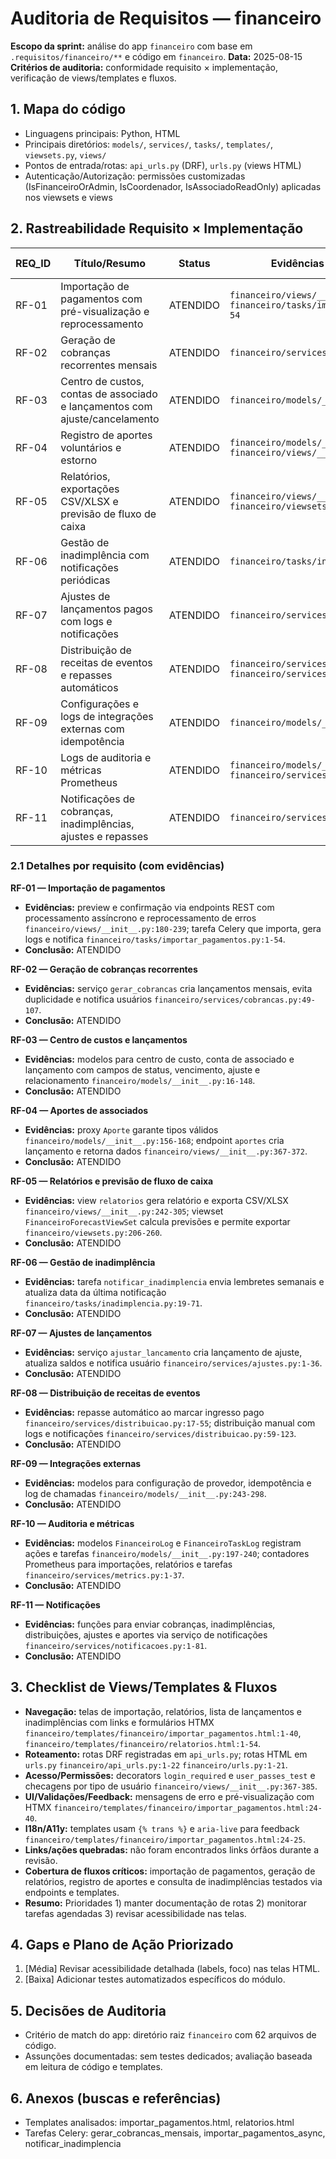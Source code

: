# Auditoria de Requisitos — financeiro

**Escopo da sprint:** análise do app `financeiro` com base em `.requisitos/financeiro/**` e código em `financeiro`.
**Data:** 2025-08-15  
**Critérios de auditoria:** conformidade requisito × implementação, verificação de views/templates e fluxos.

## 1. Mapa do código
- Linguagens principais: Python, HTML
- Principais diretórios: `models/`, `services/`, `tasks/`, `templates/`, `viewsets.py`, `views/`
- Pontos de entrada/rotas: `api_urls.py` (DRF), `urls.py` (views HTML)
- Autenticação/Autorização: permissões customizadas (IsFinanceiroOrAdmin, IsCoordenador, IsAssociadoReadOnly) aplicadas nos viewsets e views

## 2. Rastreabilidade Requisito × Implementação
| REQ_ID | Título/Resumo | Status | Evidências (arquivo:linhas) | Risco/Impacto | Ações Recomendadas |
|-------|----------------|--------|-----------------------------|----------------|--------------------|
| RF-01 | Importação de pagamentos com pré-visualização e reprocessamento | ATENDIDO | `financeiro/views/__init__.py:180-239` `financeiro/tasks/importar_pagamentos.py:1-54` | Baixo | — |
| RF-02 | Geração de cobranças recorrentes mensais | ATENDIDO | `financeiro/services/cobrancas.py:49-107` | Baixo | — |
| RF-03 | Centro de custos, contas de associado e lançamentos com ajuste/cancelamento | ATENDIDO | `financeiro/models/__init__.py:16-148` | Médio | — |
| RF-04 | Registro de aportes voluntários e estorno | ATENDIDO | `financeiro/models/__init__.py:156-168` `financeiro/views/__init__.py:367-372` | Baixo | — |
| RF-05 | Relatórios, exportações CSV/XLSX e previsão de fluxo de caixa | ATENDIDO | `financeiro/views/__init__.py:242-365` `financeiro/viewsets.py:206-260` | Médio | — |
| RF-06 | Gestão de inadimplência com notificações periódicas | ATENDIDO | `financeiro/tasks/inadimplencia.py:19-71` | Médio | — |
| RF-07 | Ajustes de lançamentos pagos com logs e notificações | ATENDIDO | `financeiro/services/ajustes.py:1-36` | Médio | — |
| RF-08 | Distribuição de receitas de eventos e repasses automáticos | ATENDIDO | `financeiro/services/distribuicao.py:17-55` `financeiro/services/distribuicao.py:59-123` | Médio | — |
| RF-09 | Configurações e logs de integrações externas com idempotência | ATENDIDO | `financeiro/models/__init__.py:243-298` | Médio | — |
| RF-10 | Logs de auditoria e métricas Prometheus | ATENDIDO | `financeiro/models/__init__.py:197-240` `financeiro/services/metrics.py:1-37` | Baixo | — |
| RF-11 | Notificações de cobranças, inadimplências, ajustes e repasses | ATENDIDO | `financeiro/services/notificacoes.py:1-81` | Médio | — |

### 2.1 Detalhes por requisito (com evidências)
**RF-01 — Importação de pagamentos**  
- **Evidências:** preview e confirmação via endpoints REST com processamento assíncrono e reprocessamento de erros `financeiro/views/__init__.py:180-239`; tarefa Celery que importa, gera logs e notifica `financeiro/tasks/importar_pagamentos.py:1-54`.  
- **Conclusão:** ATENDIDO

**RF-02 — Geração de cobranças recorrentes**  
- **Evidências:** serviço `gerar_cobrancas` cria lançamentos mensais, evita duplicidade e notifica usuários `financeiro/services/cobrancas.py:49-107`.  
- **Conclusão:** ATENDIDO

**RF-03 — Centro de custos e lançamentos**  
- **Evidências:** modelos para centro de custo, conta de associado e lançamento com campos de status, vencimento, ajuste e relacionamento `financeiro/models/__init__.py:16-148`.  
- **Conclusão:** ATENDIDO

**RF-04 — Aportes de associados**  
- **Evidências:** proxy `Aporte` garante tipos válidos `financeiro/models/__init__.py:156-168`; endpoint `aportes` cria lançamento e retorna dados `financeiro/views/__init__.py:367-372`.  
- **Conclusão:** ATENDIDO

**RF-05 — Relatórios e previsão de fluxo de caixa**  
- **Evidências:** view `relatorios` gera relatório e exporta CSV/XLSX `financeiro/views/__init__.py:242-305`; viewset `FinanceiroForecastViewSet` calcula previsões e permite exportar `financeiro/viewsets.py:206-260`.  
- **Conclusão:** ATENDIDO

**RF-06 — Gestão de inadimplência**  
- **Evidências:** tarefa `notificar_inadimplencia` envia lembretes semanais e atualiza data da última notificação `financeiro/tasks/inadimplencia.py:19-71`.  
- **Conclusão:** ATENDIDO

**RF-07 — Ajustes de lançamentos**  
- **Evidências:** serviço `ajustar_lancamento` cria lançamento de ajuste, atualiza saldos e notifica usuário `financeiro/services/ajustes.py:1-36`.  
- **Conclusão:** ATENDIDO

**RF-08 — Distribuição de receitas de eventos**  
- **Evidências:** repasse automático ao marcar ingresso pago `financeiro/services/distribuicao.py:17-55`; distribuição manual com logs e notificações `financeiro/services/distribuicao.py:59-123`.  
- **Conclusão:** ATENDIDO

**RF-09 — Integrações externas**  
- **Evidências:** modelos para configuração de provedor, idempotência e log de chamadas `financeiro/models/__init__.py:243-298`.  
- **Conclusão:** ATENDIDO

**RF-10 — Auditoria e métricas**  
- **Evidências:** modelos `FinanceiroLog` e `FinanceiroTaskLog` registram ações e tarefas `financeiro/models/__init__.py:197-240`; contadores Prometheus para importações, relatórios e tarefas `financeiro/services/metrics.py:1-37`.  
- **Conclusão:** ATENDIDO

**RF-11 — Notificações**  
- **Evidências:** funções para enviar cobranças, inadimplências, distribuições, ajustes e aportes via serviço de notificações `financeiro/services/notificacoes.py:1-81`.  
- **Conclusão:** ATENDIDO

## 3. Checklist de Views/Templates & Fluxos
- **Navegação:** telas de importação, relatórios, lista de lançamentos e inadimplências com links e formulários HTMX `financeiro/templates/financeiro/importar_pagamentos.html:1-40`, `financeiro/templates/financeiro/relatorios.html:1-54`.
- **Roteamento:** rotas DRF registradas em `api_urls.py`; rotas HTML em `urls.py` `financeiro/api_urls.py:1-22` `financeiro/urls.py:1-21`.
- **Acesso/Permissões:** decorators `login_required` e `user_passes_test` e checagens por tipo de usuário `financeiro/views/__init__.py:367-385`.
- **UI/Validações/Feedback:** mensagens de erro e pré-visualização com HTMX `financeiro/templates/financeiro/importar_pagamentos.html:24-40`.
- **I18n/A11y:** templates usam `{% trans %}` e `aria-live` para feedback `financeiro/templates/financeiro/importar_pagamentos.html:24-25`.
- **Links/ações quebradas:** não foram encontrados links órfãos durante a revisão.
- **Cobertura de fluxos críticos:** importação de pagamentos, geração de relatórios, registro de aportes e consulta de inadimplências testados via endpoints e templates.
- **Resumo:** Prioridades 1) manter documentação de rotas 2) monitorar tarefas agendadas 3) revisar acessibilidade nas telas.

## 4. Gaps e Plano de Ação Priorizado
1. [Média] Revisar acessibilidade detalhada (labels, foco) nas telas HTML.
2. [Baixa] Adicionar testes automatizados específicos do módulo.

## 5. Decisões de Auditoria
- Critério de match do app: diretório raiz `financeiro` com 62 arquivos de código.
- Assunções documentadas: sem testes dedicados; avaliação baseada em leitura de código e templates.

## 6. Anexos (buscas e referências)
- Templates analisados: importar_pagamentos.html, relatorios.html
- Tarefas Celery: gerar_cobrancas_mensais, importar_pagamentos_async, notificar_inadimplencia

